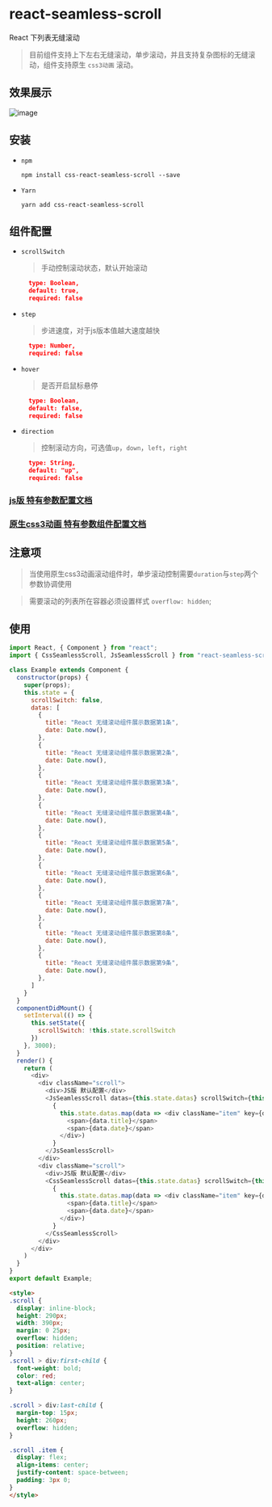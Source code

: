 # react-seamless-scroll

React 下列表无缝滚动

> 目前组件支持上下左右无缝滚动，单步滚动，并且支持复杂图标的无缝滚动，组件支持原生 `css3动画` 滚动。

## 效果展示

![image](docs/gif/示例%2000_00_00-00_00_30.gif)

## 安装

- `npm`

  ```shell
  npm install css-react-seamless-scroll --save
  ```

- `Yarn`

  ```shell
  yarn add css-react-seamless-scroll
  ```

## 组件配置

- `scrollSwitch`

  > 手动控制滚动状态，默认开始滚动

  ```json
    type: Boolean,
    default: true,
    required: false
  ```
- `step`

  > 步进速度，对于js版本值越大速度越快

  ```json
    type: Number,
    required: false
  ```

- `hover`

  > 是否开启鼠标悬停

  ```json
    type: Boolean,
    default: false,
    required: false
  ```

- `direction`

  > 控制滚动方向，可选值`up`，`down`，`left`，`right`

  ```json
    type: String,
    default: "up",
    required: false
  ```

### [js版 特有参数配置文档](docs/jsSeamlessScroll.md)

### [原生css3动画 特有参数组件配置文档](docs/cssSeamlessScroll.md)

## 注意项

> 当使用原生css3动画滚动组件时，单步滚动控制需要`duration`与`step`两个参数协调使用

> 需要滚动的列表所在容器必须设置样式 `overflow: hidden`;

## 使用

```js
import React, { Component } from "react";
import { CssSeamlessScroll, JsSeamlessScroll } from "react-seamless-scroll";

class Example extends Component {
  constructor(props) {
    super(props);
    this.state = {
      scrollSwitch: false,
      datas: [
        {
          title: "React 无缝滚动组件展示数据第1条",
          date: Date.now(),
        },
        {
          title: "React 无缝滚动组件展示数据第2条",
          date: Date.now(),
        },
        {
          title: "React 无缝滚动组件展示数据第3条",
          date: Date.now(),
        },
        {
          title: "React 无缝滚动组件展示数据第4条",
          date: Date.now(),
        },
        {
          title: "React 无缝滚动组件展示数据第5条",
          date: Date.now(),
        },
        {
          title: "React 无缝滚动组件展示数据第6条",
          date: Date.now(),
        },
        {
          title: "React 无缝滚动组件展示数据第7条",
          date: Date.now(),
        },
        {
          title: "React 无缝滚动组件展示数据第8条",
          date: Date.now(),
        },
        {
          title: "React 无缝滚动组件展示数据第9条",
          date: Date.now(),
        },
      ]
    }
  }
  componentDidMount() {
    setInterval(() => {
      this.setState({
        scrollSwitch: !this.state.scrollSwitch
      })
    }, 3000);
  }
  render() {
    return (
      <div>
        <div className="scroll">
          <div>JS版 默认配置</div>
          <JsSeamlessScroll datas={this.state.datas} scrollSwitch={this.state.scrollSwitch}>
            {
              this.state.datas.map(data => <div className="item" key={data.title}>
                <span>{data.title}</span>
                <span>{data.date}</span>
              </div>)
            }
          </JsSeamlessScroll>
        </div>
        <div className="scroll">
          <div>JS版 默认配置</div>
          <CssSeamlessScroll datas={this.state.datas} scrollSwitch={this.state.scrollSwitch}>
            {
              this.state.datas.map(data => <div className="item" key={data.title}>
                <span>{data.title}</span>
                <span>{data.date}</span>
              </div>)
            }
          </CssSeamlessScroll>
        </div>
      </div>
    )
  }
}
export default Example;
```

```html
<style>
.scroll {
  display: inline-block;
  height: 290px;
  width: 390px;
  margin: 0 25px;
  overflow: hidden;
  position: relative;
}
.scroll > div:first-child {
  font-weight: bold;
  color: red;
  text-align: center;
}

.scroll > div:last-child {
  margin-top: 15px;
  height: 260px;
  overflow: hidden;
}

.scroll .item {
  display: flex;
  align-items: center;
  justify-content: space-between;
  padding: 3px 0;
}
</style>
```
